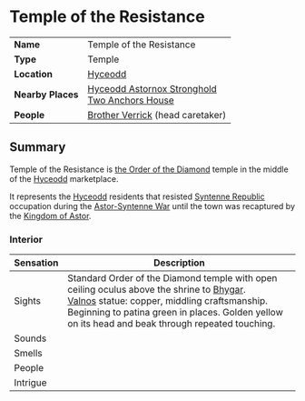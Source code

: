 # Temple of the Resistance

|||
| --- | --- |
| **Name** | Temple of the Resistance | place.4
| **Type** | Temple |
| **Location** | [Hyceodd](../../towns/hyceodd.md) |
| **Nearby Places** | [Hyceodd Astornox Stronghold](../../strongholds/hyceodd-astornox-stronghold.md)<br>[Two Anchors House](../inns-taverns/two-anchors-house.md) |
| **People** | [Brother Verrick](../../../characters/brother-verrick.md) (head caretaker) |

## Summary

Temple of the Resistance is [the Order of the Diamond](../../../organisations/the-order-of-the-diamond.md) temple in the middle of the [Hyceodd](../../towns/hyceodd.md) marketplace.

It represents the [Hyceodd](../../towns/hyceodd.md) residents that resisted [Syntenne Republic](../../../civilisations/syntenne-republic/syntenne-republic.md) occupation during the [Astor-Syntenne War](../../../history/events/astor-syntenne-war.md) until the town was recaptured by the [Kingdom of Astor](../../../civilisations/kingdom-of-astor/kingdom-of-astor.md).

### Interior

| Sensation | Description |
| ---- | --- |
| Sights | Standard Order of the Diamond temple with open ceiling oculus above the shrine to [Bhygar](../../../gods/deities/bhygar.md).<br>[Valnos](../../../gods/deities/valnos.md) statue: copper, middling craftsmanship. Beginning to patina green in places. Golden yellow on its head and beak through repeated touching. |
| Sounds | |
| Smells | |
| People | |
| Intrigue | |
